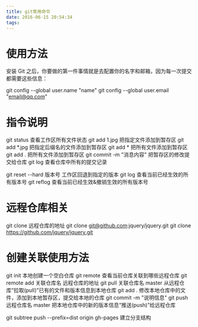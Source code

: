 ```yaml
---
title: git常用命令
date: 2016-06-15 20:54:34
tags:
---
```

# 使用方法

安装 Git 之后，你要做的第一件事情就是去配置你的名字和邮箱，因为每一次提交都需要这些信息：

git  config  --global   user.name   "name"
git  config  --global   user.email   "email@qq.com"
# 指令说明

git  status               查看工作区所有文件状态
git  add  1.jpg          把指定文件添加到暂存区
git  add  *.jpg          把指定后缀名的文件添加到暂存区
git  add  *              把所有文件添加到暂存区
git  add  .              把所有文件添加到暂存区
git  commit  -m  "消息内容"   把暂存区的修改提交给仓库
git  log                 查看仓库中所有的提交记录

git  reset  --hard  版本号     工作区回退到指定的版本
git  log       查看当前已经生效的所有版本号
git  reflog     查看当前已经生效&撤销生效的所有版本号
# 远程仓库相关

git  clone  远程仓库的地址
git  clone  git@github.com:jquery/jquery.git
git  clone  https://github.com/jquery/jquery.git
# 创建关联使用方法

git  init           本地创建一个空白仓库
git  remote       查看当前仓库关联到哪些远程仓库
git  remote  add  关联仓库名  远程仓库的地址
git  pull  关联仓库名  master    从远程仓库“拉取(pull)”已有的文件和版本信息到本地仓库
git  add  .        修改本地仓库中的文件，添加到本地暂存区，提交给本地的仓库
git  commit   -m   "说明信息"
git  push  远程仓库名  master    把本地仓库中的新的版本信息“推送(push)”给远程仓库

git subtree push --prefix=dist origin gh-pages  建立分支结构
